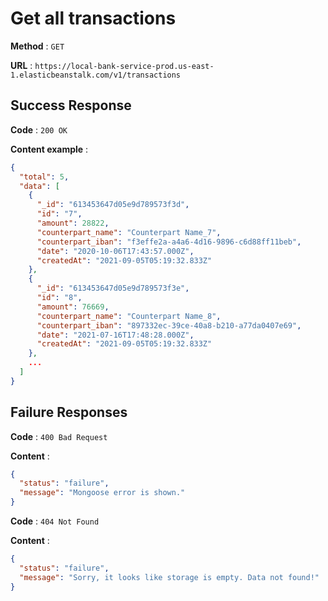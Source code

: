 # Get all transactions

**Method** : `GET`

**URL** : `https://local-bank-service-prod.us-east-1.elasticbeanstalk.com/v1/transactions`

## Success Response

**Code** : `200 OK`

**Content example** :
```json
{
  "total": 5,
  "data": [
    {
      "_id": "613453647d05e9d789573f3d",
      "id": "7",
      "amount": 28822,
      "counterpart_name": "Counterpart Name_7",
      "counterpart_iban": "f3effe2a-a4a6-4d16-9896-c6d88ff11beb",
      "date": "2020-10-06T17:43:57.000Z",
      "createdAt": "2021-09-05T05:19:32.833Z"
    },
    {
      "_id": "613453647d05e9d789573f3e",
      "id": "8",
      "amount": 76669,
      "counterpart_name": "Counterpart Name_8",
      "counterpart_iban": "897332ec-39ce-40a8-b210-a77da0407e69",
      "date": "2021-07-16T17:48:28.000Z",
      "createdAt": "2021-09-05T05:19:32.833Z"
    },
    ...
  ]
}
```

## Failure Responses

**Code** : `400 Bad Request`

**Content** :
```json
{
  "status": "failure",
  "message": "Mongoose error is shown."
}
```

**Code** : `404 Not Found`

**Content** :
```json
{
  "status": "failure",
  "message": "Sorry, it looks like storage is empty. Data not found!"
}
```
